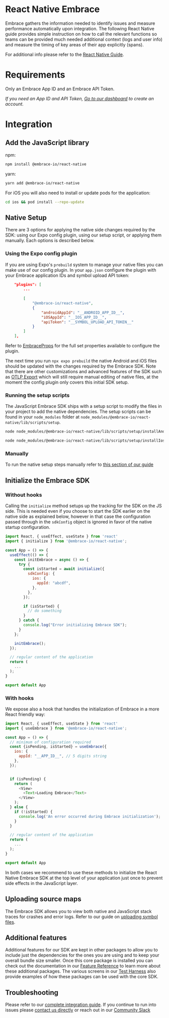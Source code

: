 # React Native Embrace

Embrace gathers the information needed to identify issues and measure performance automatically upon integration.
The following React Native guide provides simple instruction on how to call the relevant functions so teams can be provided
much needed additional context (logs and user info) and measure the timing of key areas of their app explicitly (spans).

For additional info please refer to the [React Native Guide](https://embrace.io/docs/react-native).

# Requirements

Only an Embrace App ID and an Embrace API Token.

_If you need an App ID and API Token, [Go to our dashboard](https://dash.embrace.io/signup/) to create an account._

# Integration

## Add the JavaScript library

npm:

```sh
npm install @embrace-io/react-native
```

yarn:

```sh
yarn add @embrace-io/react-native
```

For iOS you will also need to install or update pods for the application:

```sh
cd ios && pod install --repo-update
```

## Native Setup

There are 3 options for applying the native side changes required by the SDK: using our Expo config plugin, using our
setup script, or applying them manually. Each options is described below.

### Using the Expo config plugin

If you are using Expo's `prebuild` system to manage your native files you can make use of our config plugin. In your
`app.json` configure the plugin with your Embrace application IDs and symbol upload API token:

```json
    "plugins": [
        ...
        
        [
            "@embrace-io/react-native",
            {
                "androidAppId": "__ANDROID_APP_ID__",
                "iOSAppId": "__IOS_APP_ID__",
                "apiToken": "__SYMBOL_UPLOAD_API_TOKEN__"
            }
        ]
    ],
```

Refer to [EmbraceProps](./src/plugin//types.ts) for the full set properties available to configure the plugin.

The next time you run `npx expo prebuild` the native Android and iOS files should be updated with the changes required
by the Embrace SDK. Note that there are other customizations and advanced features of the SDK such as [OTLP Export](https://embrace.io/docs/react-native/features/otlp/#initializing-in-the-native-layer)
which will still require manual editing of native files, at the moment the config plugin only covers this initial SDK
setup.

### Running the setup scripts

The JavaScript Embrace SDK ships with a setup script to modify the files in your project to add the native dependencies.
The setup scripts can be found in your `node_modules` folder at `node_modules/@embrace-io/react-native/lib/scripts/setup`.

```bash
node node_modules/@embrace-io/react-native/lib/scripts/setup/installAndroid.js
```

```bash
node node_modules/@embrace-io/react-native/lib/scripts/setup/installIos.js
```

### Manually

To run the native setup steps manually refer to [this section of our guide](https://embrace.io/docs/react-native/integration/add-embrace-sdk/#manually)

## Initialize the Embrace SDK

### Without hooks

Calling the `initialize` method setups up the tracking for the SDK on the JS side. This is needed even if you choose
to start the SDK earlier on the native side as explained below, however in that case the configuration passed through
in the `sdkConfig` object is ignored in favor of the native startup configuration.

```javascript
import React, { useEffect, useState } from 'react'
import { initialize } from '@embrace-io/react-native';

const App = () => {
  useEffect(() => {
    const initEmbrace = async () => {
      try {
        const isStarted = await initialize({
          sdkConfig: {
            ios: {
              appId: "abcdf",
            },
          },
        });

        if (isStarted) {
          // do something
        }
      } catch {
        console.log("Error initializing Embrace SDK");
      }
    };

    initEmbrace();
  });

  // regular content of the application
  return (
    ...
  );
}

export default App
```

### With hooks

We expose also a hook that handles the initialization of Embrace in a more React friendly way:

```javascript
import React, { useEffect, useState } from 'react'
import { useEmbrace } from '@embrace-io/react-native';

const App = () => {
  // minimum of configuration required
  const {isPending, isStarted} = useEmbrace({
    ios: {
      appId: "__APP_ID__", // 5 digits string
    },
  });


  if (isPending) {
    return (
      <View>
        <Text>Loading Embrace</Text>
      </View>
    );
  } else {
    if (!isStarted) {
      console.log('An error occurred during Embrace initialization');
    }
  }

  // regular content of the application
  return (
    ...
  );
}

export default App
```

In both cases we recommend to use these methods to initialize the React Native Embrace SDK at the top level of your
application just once to prevent side effects in the JavaScript layer.

## Uploading source maps

The Embrace SDK allows you to view both native and JavaScript stack traces for crashes and error logs.
Refer to our guide on [uploading symbol files](https://embrace.io/docs/react-native/integration/upload-symbol-files/).

## Additional features

Additional features for our SDK are kept in other packages to allow you to include just the dependencies for the ones
you are using and to keep your overall bundle size smaller. Once this core package is installed you can check out the
documentation in our [Feature Reference](/react-native/features/) to learn more about these additional packages. The
various screens in our [Test Harness](https://github.com/embrace-io/embrace-react-native-sdk/tree/main/integration-tests/test-harness)
also provide examples of how these packages can be used with the core SDK.

## Troubleshooting

Please refer to our [complete integration guide](https://embrace.io/docs/react-native/integration/). If you continue
to run into issues please [contact us directly](mailto:support@embrace.io) or reach out in our [Community Slack](https://community.embrace.io)
